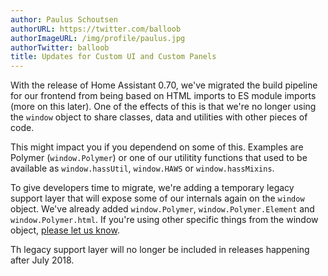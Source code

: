 ```yaml
---
author: Paulus Schoutsen
authorURL: https://twitter.com/balloob
authorImageURL: /img/profile/paulus.jpg
authorTwitter: balloob
title: Updates for Custom UI and Custom Panels
---
```


With the release of Home Assistant 0.70, we've migrated the build pipeline for our frontend from being based on HTML imports to ES module imports (more on this later). One of the effects of this is that we're no longer using the `window` object to share classes, data and utilities with other pieces of code.

This might impact you if you dependend on some of this. Examples are Polymer (`window.Polymer`) or one of our utilitity functions that used to be available as `window.hassUtil`, `window.HAWS` or `window.hassMixins`.

To give developers time to migrate, we're adding a temporary legacy support layer that will expose some of our internals again on the `window` object. We've already added `window.Polymer`, `window.Polymer.Element` and `window.Polymer.html`. If you're using other specific things from the window object, [please let us know](https://github.com/home-assistant/home-assistant-polymer/issues/1157).

Th legacy support layer will no longer be included in releases happening after July 2018.
